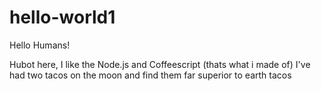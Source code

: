 # hello-world1

Hello Humans!

Hubot here, I like the Node.js and Coffeescript (thats what i made of)
I've had two tacos on the moon and find them far superior to earth tacos
